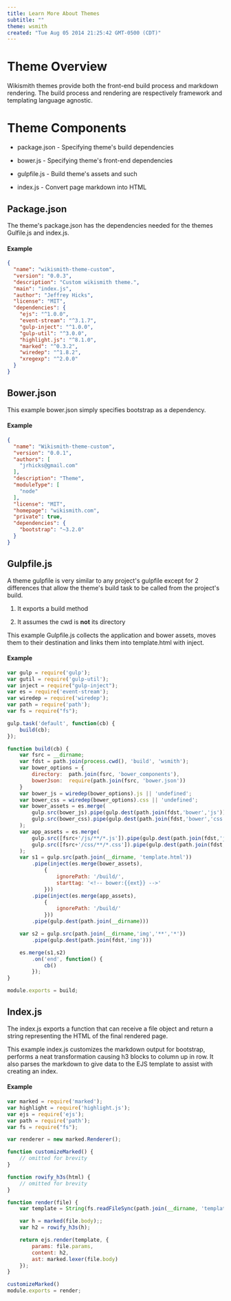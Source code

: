 ```yaml
---
title: Learn More About Themes
subtitle: ""
theme: wsmith
created: "Tue Aug 05 2014 21:25:42 GMT-0500 (CDT)"
---
```


Theme Overview
==============

Wikismith themes provide both the front-end build process and markdown rendering.  The build process
and rendering are respectively framework and templating language agnostic.

Theme Components
================

* package.json - Specifying theme's build dependencies

* bower.js - Specifying theme's front-end dependencies

* gulpfile.js - Build theme's assets and such

* index.js - Convert page markdown into HTML

## Package.json

The theme's package.json has the dependencies needed for the themes Gulfile.js and index.js.

#### Example

```json
{
  "name": "wikismith-theme-custom",
  "version": "0.0.3",
  "description": "Custom wikismith theme.",
  "main": "index.js",
  "author": "Jeffrey Hicks",
  "license": "MIT",
  "dependencies": {
    "ejs": "^1.0.0",
    "event-stream": "^3.1.7",
    "gulp-inject": "^1.0.0",
    "gulp-util": "^3.0.0",
    "highlight.js": "^8.1.0",
    "marked": "^0.3.2",
    "wiredep": "^1.8.2",
    "xregexp": "^2.0.0"
  }
}
```

## Bower.json

This example bower.json simply specifies bootstrap as a dependency.

#### Example

```json
{
  "name": "Wikismith-theme-custom",
  "version": "0.0.1",
  "authors": [
    "jrhicks@gmail.com"
  ],
  "description": "Theme",
  "moduleType": [
    "node"
  ],
  "license": "MIT",
  "homepage": "wikismith.com",
  "private": true,
  "dependencies": {
    "bootstrap": "~3.2.0"
  }
}
```


## Gulpfile.js

A theme gulpfile is very similar to any project's gulpfile except for 2 differences that allow the
theme's build task to be called from the project's build.

1.  It exports a build method

2.  It assumes the cwd is **not** its directory


This example Gulpfile.js collects the application and bower assets, moves them to their
 destination and links them into template.html with inject.

#### Example
```javascript
var gulp = require('gulp');
var gutil = require('gulp-util');
var inject = require("gulp-inject");
var es = require('event-stream');
var wiredep = require('wiredep');
var path = require('path');
var fs = require("fs");

gulp.task('default', function(cb) {
    build(cb);
});

function build(cb) {
    var fsrc = __dirname;
    var fdst = path.join(process.cwd(), 'build', 'wsmith');
    var bower_options = {
        directory:  path.join(fsrc, 'bower_components'),
        bowerJson:  require(path.join(fsrc, 'bower.json'))
    }
    var bower_js = wiredep(bower_options).js || 'undefined';
    var bower_css = wiredep(bower_options).css || 'undefined';
    var bower_assets = es.merge(
        gulp.src(bower_js).pipe(gulp.dest(path.join(fdst,'bower','js'))),
        gulp.src(bower_css).pipe(gulp.dest(path.join(fdst,'bower','css')))
    );
    var app_assets = es.merge(
        gulp.src([fsrc+'/js/**/*.js']).pipe(gulp.dest(path.join(fdst,'js'))),
        gulp.src([fsrc+'/css/**/*.css']).pipe(gulp.dest(path.join(fdst,'css')))
    );
    var s1 = gulp.src(path.join(__dirname, 'template.html'))
        .pipe(inject(es.merge(bower_assets),
            {
                ignorePath: '/build/',
                starttag: '<!-- bower:{{ext}} -->'
            }))
        .pipe(inject(es.merge(app_assets),
            {
                ignorePath: '/build/'
            }))
        .pipe(gulp.dest(path.join(__dirname)))

    var s2 = gulp.src(path.join(__dirname,'img','**','*'))
        .pipe(gulp.dest(path.join(fdst,'img')))

    es.merge(s1,s2)
        .on('end', function() {
            cb()
        });
}

module.exports = build;
```

## Index.js

The index.js exports a function that can receive a file object and
return a string representing the HTML of the final rendered page.

This example index.js customizes the markdown output for bootstrap,
performs a neat transformation causing h3 blocks to column up in row.
It also parses the markdown to give data to the EJS template to
assist with creating an index.

#### Example

```javascript
var marked = require('marked');
var highlight = require('highlight.js');
var ejs = require('ejs');
var path = require('path');
var fs = require("fs");

var renderer = new marked.Renderer();

function customizeMarked() {
    // omitted for brevity
}

function rowify_h3s(html) {
    // omitted for brevity
}

function render(file) {
    var template = String(fs.readFileSync(path.join(__dirname, 'template.html')));

    var h = marked(file.body);;
    var h2 = rowify_h3s(h);

    return ejs.render(template, {
        params: file.params,
        content: h2,
        ast: marked.lexer(file.body)
    });
}

customizeMarked()
module.exports = render;
```

